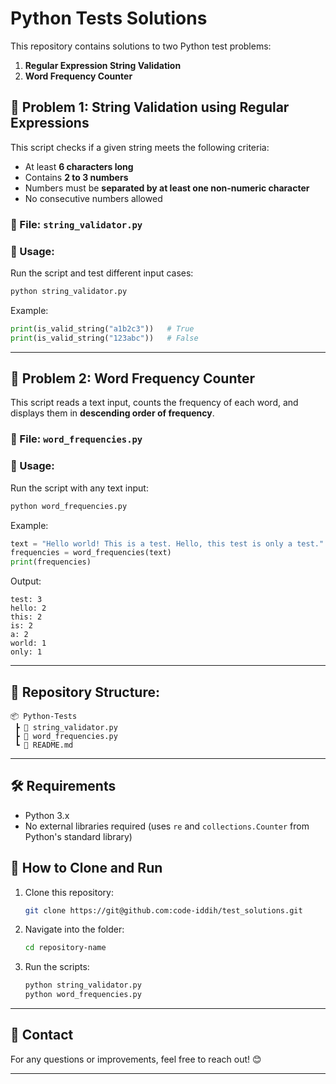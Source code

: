 # Python Tests Solutions

This repository contains solutions to two Python test problems:
1. **Regular Expression String Validation**
2. **Word Frequency Counter**

## 📜 Problem 1: String Validation using Regular Expressions
This script checks if a given string meets the following criteria:
- At least **6 characters long**
- Contains **2 to 3 numbers**
- Numbers must be **separated by at least one non-numeric character**
- No consecutive numbers allowed

### 🔹 File: `string_validator.py`
### 🚀 Usage:
Run the script and test different input cases:
```bash
python string_validator.py
```
Example:
```python
print(is_valid_string("a1b2c3"))   # True
print(is_valid_string("123abc"))   # False
```

---

## 📜 Problem 2: Word Frequency Counter
This script reads a text input, counts the frequency of each word, and displays them in **descending order of frequency**.

### 🔹 File: `word_frequencies.py`
### 🚀 Usage:
Run the script with any text input:
```bash
python word_frequencies.py
```
Example:
```python
text = "Hello world! This is a test. Hello, this test is only a test."
frequencies = word_frequencies(text)
print(frequencies)
```
Output:
```
test: 3
hello: 2
this: 2
is: 2
a: 2
world: 1
only: 1
```

---

## 📂 Repository Structure:
```
📦 Python-Tests
 ┣ 📜 string_validator.py
 ┣ 📜 word_frequencies.py
 ┗ 📜 README.md
```

---

## 🛠 Requirements  
- Python 3.x  
- No external libraries required (uses `re` and `collections.Counter` from Python's standard library)

## 📌 How to Clone and Run
1. Clone this repository:  
   ```bash
   git clone https://git@github.com:code-iddih/test_solutions.git
   ```
2. Navigate into the folder:
   ```bash
   cd repository-name
   ```
3. Run the scripts:
   ```bash
   python string_validator.py
   python word_frequencies.py
   ```

---

## 📧 Contact  
For any questions or improvements, feel free to reach out! 😊  

---



